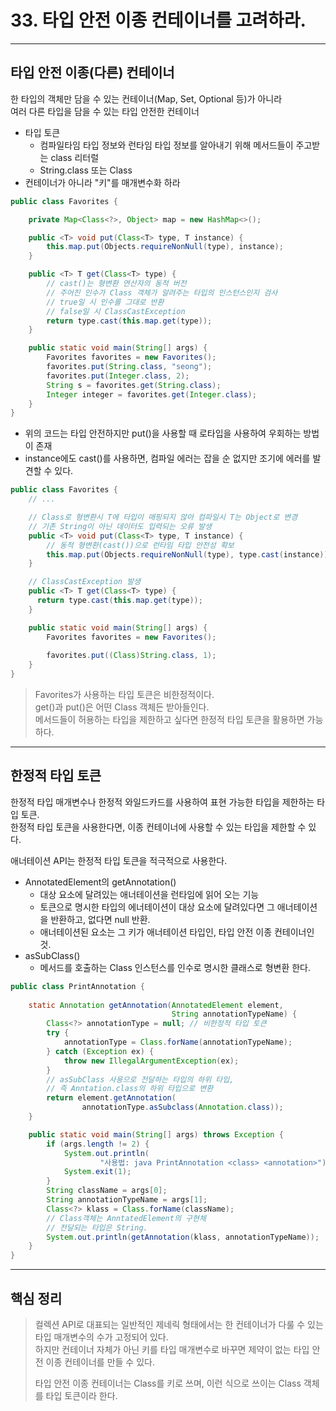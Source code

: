 # 33. 타입 안전 이종 컨테이너를 고려하라.

---

## 타입 안전 이종(다른) 컨테이너
한 타입의 객체만 담을 수 있는 컨테이너(Map, Set, Optional 등)가 아니라 <br>
여러 다른 타입을 담을 수 있는 타입 안전한 컨테이너

- 타입 토큰
  - 컴파일타임 타입 정보와 런타임 타입 정보를 알아내기 위해 메서드들이 주고받는 class 리터럴 
  - String.class 또는 Class<String>
- 컨테이너가 아니라 "키"를 매개변수화 하라
```java
public class Favorites {

    private Map<Class<?>, Object> map = new HashMap<>();

    public <T> void put(Class<T> type, T instance) {
        this.map.put(Objects.requireNonNull(type), instance);
    }

    public <T> T get(Class<T> type) {
        // cast()는 형변환 연산자의 동적 버전
        // 주어진 인수가 Class 객체가 알려주는 타입의 인스턴스인지 검사
        // true일 시 인수를 그대로 반환
        // false일 시 ClassCastException
        return type.cast(this.map.get(type));
    }

    public static void main(String[] args) {
        Favorites favorites = new Favorites();
        favorites.put(String.class, "seong");
        favorites.put(Integer.class, 2);
        String s = favorites.get(String.class);
        Integer integer = favorites.get(Integer.class);
    }
}
```
- 위의 코드는 타입 안전하지만 put()을 사용할 때 로타입을 사용하여 우회하는 방법이 존재
- instance에도 cast()를 사용하면, 컴파일 에러는 잡을 순 없지만 조기에 에러를 발견할 수 있다.
```java
public class Favorites {
    // ...

    // Class로 형변환시 T에 타입이 매핑되지 않아 컴파일시 T는 Object로 변경
    // 기존 String이 아닌 데이터도 입력되는 오류 발생
    public <T> void put(Class<T> type, T instance) {
        // 동적 형변환(cast())으로 런타임 타입 안전성 확보
        this.map.put(Objects.requireNonNull(type), type.cast(instance));
    }

    // ClassCastException 발생
    public <T> T get(Class<T> type) {
      return type.cast(this.map.get(type));
    }

    public static void main(String[] args) {
        Favorites favorites = new Favorites();
        
        favorites.put((Class)String.class, 1);
    }
}
```
<blockquote>
Favorites가 사용하는 타입 토큰은 비한정적이다.<br>
get()과 put()은 어떤 Class 객체든 받아들인다.<br>
메서드들이 허용하는 타입을 제한하고 싶다면 한정적 타입 토큰을 활용하면 가능하다.
</blockquote>

---

## 한정적 타입 토큰

한정적 타입 매개변수나 한정적 와일드카드를 사용하여 표현 가능한 타입을 제한하는 타입 토큰.<br>
한정적 타입 토큰을 사용한다면, 이종 컨테이너에 사용할 수 있는 타입을 제한할 수 있다.

애너테이션 API는 한정적 타입 토큰을 적극적으로 사용한다.
- AnnotatedElement의 getAnnotation()
    - 대상 요소에 달려있는 애너테이션을 런타임에 읽어 오는 기능
    - 토큰으로 명시한 타입의 에너테이션이 대상 요소에 달려있다면 그 애너테이션을 반환하고, 없다면 null 반환.
    - 애너테이션된 요소는 그 키가 애너테이션 타입인, 타입 안전 이종 컨테이너인 것.
- asSubClass()
  - 메서드를 호출하는 Class 인스턴스를 인수로 명시한 클래스로 형변환 한다.
```java
public class PrintAnnotation {
    
    static Annotation getAnnotation(AnnotatedElement element,
                                    String annotationTypeName) {
        Class<?> annotationType = null; // 비한정적 타입 토큰
        try {
            annotationType = Class.forName(annotationTypeName);
        } catch (Exception ex) {
            throw new IllegalArgumentException(ex);
        }
        // asSubClass 사용으로 전달하는 타입의 하위 타입, 
        // 즉 Anntation.class의 하위 타입으로 변환 
        return element.getAnnotation(
                annotationType.asSubclass(Annotation.class));
    }

    public static void main(String[] args) throws Exception {
        if (args.length != 2) {
            System.out.println(
                    "사용법: java PrintAnnotation <class> <annotation>");
            System.exit(1);
        }
        String className = args[0];
        String annotationTypeName = args[1];
        Class<?> klass = Class.forName(className);
        // Class객체는 AnntatedElement의 구현체
        // 전달되는 타입은 String.
        System.out.println(getAnnotation(klass, annotationTypeName));
    }
}
```

---
## 핵심 정리
<blockquote>
컬렉션 API로 대표되는 일반적인 제네릭 형태에서는 한 컨테이너가 다룰 수 있는 타입 매개변수의 수가 고정되어 있다.<br>
하지만 컨테이너 자체가 아닌 키를 타입 매개변수로 바꾸면 제약이 없는 타입 안전 이종 컨테이너를 만들 수 있다.

타입 안전 이종 컨테이너는 Class를 키로 쓰며, 이런 식으로 쓰이는 Class 객체를 타입 토큰이라 한다.
</blockquote>
